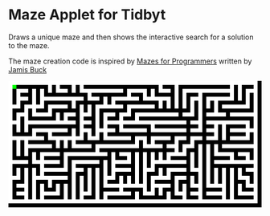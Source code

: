 # Maze Applet for Tidbyt

Draws a unique maze and then shows the interactive search for a solution to the maze.

The maze creation code is inspired by [Mazes for Programmers](https://pragprog.com/titles/jbmaze/mazes-for-programmers/) written by [Jamis Buck](https://github.com/jamis)

![Maze](maze.gif)
